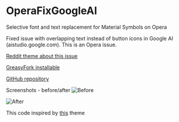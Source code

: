 # OperaFixGoogleAI
Selective font and text replacement for Material Symbols on Opera

Fixed issue with overlapping text instead of button icons in Google AI (aistudio.google.com). This is an Opera issue.

[Reddit theme about this issue](
https://www.reddit.com/r/Bard/comments/1iv5zg7/is_anyone_else_having_a_problem_with_ai_studio/)

[GreasyFork installable](
https://greasyfork.org/en/scripts/529302-google-ai-studio-fix-google-symbols-rendering-for-opera)

[GitHub repository](
https://github.com/TheDerevtso/OperaFixGoogleAI)

Screenshots - before/after
![Before](https://greasyfork.org/rails/active_storage/blobs/redirect/eyJfcmFpbHMiOnsiZGF0YSI6MTcxMzM0LCJwdXIiOiJibG9iX2lkIn19--59f2b94c1e13c649b701efde6ab5c841788ae175/%D0%B8%D0%B7%D0%BE%D0%B1%D1%80%D0%B0%D0%B6%D0%B5%D0%BD%D0%B8%D0%B5.png)

![After](https://greasyfork.org/rails/active_storage/blobs/redirect/eyJfcmFpbHMiOnsiZGF0YSI6MTcxMzM4LCJwdXIiOiJibG9iX2lkIn19--09625e9e6aeb0ab00625b11ffa90f77f7fe995a6/%D0%B8%D0%B7%D0%BE%D0%B1%D1%80%D0%B0%D0%B6%D0%B5%D0%BD%D0%B8%D0%B5.png)

This code inspired by [this](https://discuss.ai.google.dev/t/overlapping-text-with-material-symbols-in-google-ai-studio-opera-gx-browser/68417) theme
